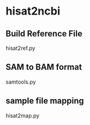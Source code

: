 # hisat2ncbi

## Build Reference File 

hisat2ref.py

## SAM to BAM format 

samtools.py

## sample file mapping

hisat2map.py